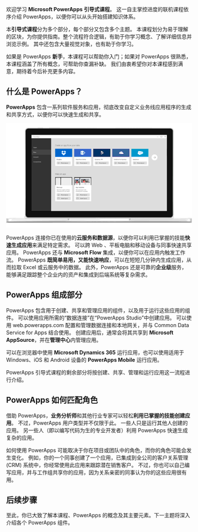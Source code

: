 欢迎学习 **Microsoft PowerApps** **引导式课程**。 这一自主掌控进度的联机课程依序介绍 PowerApps，以便你可以从头开始搭建知识体系。

本**引导式课程**分为多个部分，每个部分又包含多个主题。 本课程划分为易于理解的区块，为你提供指南。整个流程符合逻辑，有助于你学习概念、了解详细信息并浏览示例。 其中还包含大量视觉对象，也有助于你学习。

如果是 PowerApps **新手**，本课程可以帮助你入门；如果对 PowerApps 很熟悉，本课程涵盖了所有概念，可帮助你查漏补缺。 我们由衷希望你对本课程感到满意，期待着今后补充更多内容。

## <a name="what-is-powerapps"></a>什么是 PowerApps？
**PowerApps** 包含一系列软件服务和应用，彻底改变自定义业务线应用程序的生成和共享方式，以便你可以快速生成和共享。

![PowerApps 动画简介](./media/learning-introducing-powerapps/powerapps-intro.gif)

PowerApps 连接你已在使用的**云服务和数据源**，以便你可以利用已掌握的技能**快速生成应用**来满足特定需求。 可以跨 Web 、平板电脑和移动设备与同事快速共享应用。 PowerApps 还与 **Microsoft Flow** 集成，以便你可以在应用内触发工作流。 PowerApps **既简单易用，又能快速响应**，可以在短短几分钟内生成应用，从而拉取 Excel 或云服务中的数据。 此外，PowerApps 还是可靠的**企业级**服务，能够满足跟踪整个企业内的资产和集成到后端系统等复杂需求。

## <a name="the-parts-of-powerapps"></a>PowerApps 组成部分
PowerApps 包含用于创建、共享和管理应用的组件，以及用于运行这些应用的组件。 可以使用应用所需的“数据连接”在“PowerApps Studio”中创建应用。 可以使用 web.powerapps.com 配置和管理数据连接和本地网关，并与 Common Data Service for Apps 结合使用。 创建应用后，通常会将其共享到 **Microsoft AppSource**，并在**管理中心**内管理应用。

可以在浏览器中使用 **Microsoft Dynamics 365** 运行应用，也可以使用适用于 Windows、iOS 和 Android 设备的 **PowerApps Mobile** 运行应用。

PowerApps 引导式课程的剩余部分将按创建、共享、管理和运行应用这一流程进行介绍。

## <a name="how-powerapps-matches-your-role"></a>PowerApps 如何匹配角色
借助 PowerApps，**业务分析师**和其他行业专家可以轻松**利用已掌握的技能创建应用**。 不过，PowerApps 用户类型并不仅限于此。 一些人只是运行其他人创建的应用。 另一些人（即以编写代码为生的专业开发者）利用 PowerApps 快速生成复杂的应用。

如何使用 PowerApps 可能取决于你在项目或团队中的角色，而你的角色可能会发生变化。 例如，你的一个同事创建了一个应用，已集成到全公司的客户关系管理 (CRM) 系统中，你经常使用此应用来跟踪潜在销售客户。 不过，你也可以自己编写应用，并与工作组共享你的应用，因为关系亲密的同事认为你的这些应用很有用。

## <a name="next-steps"></a>后续步骤
至此，你已大致了解本课程、PowerApps 的概念及其主要元素。下一主题将深入介绍各个 PowerApps 组件。

